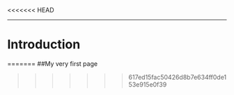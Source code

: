 <<<<<<< HEAD




---
# Introduction
 
=======
##My very first page
>>>>>>> 617ed15fac50426d8b7e634ff0de153e915e0f39
